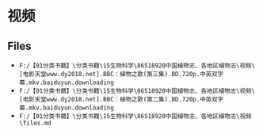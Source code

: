 # 视频

## Files

- `F:/【01分类书籍】\分类书籍\15生物科学\86518920中国植物志、各地区植物志\视频\[电影天堂www.dy2018.net].BBC：植物之歌(第三集).BD.720p.中英双字幕.mkv.baiduyun.downloading`
- `F:/【01分类书籍】\分类书籍\15生物科学\86518920中国植物志、各地区植物志\视频\[电影天堂www.dy2018.net].BBC：植物之歌(第二集).BD.720p.中英双字幕.mkv.baiduyun.downloading`
- `F:/【01分类书籍】\分类书籍\15生物科学\86518920中国植物志、各地区植物志\视频\files.md`
